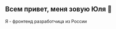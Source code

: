 ## Всем привет, меня зовую Юля 👋

<!--
**Julia24022002/julia24022002** is a ✨ _special_ ✨ repository because its `README.md` (this file) appears on your GitHub profile.
Я - фронтенд разработчица из России
Here are some ideas to get you started:

- 🔭 I’m currently working on ...
- 🌱 I’m currently learning ...
- 👯 I’m looking to collaborate on ...
- 🤔 I’m looking for help with ...
- 💬 Ask me about ...
- 📫 How to reach me: ...
- 😄 Pronouns: ...
- ⚡ Fun fact: ...
-->
Я - фронтенд разработчица из России
